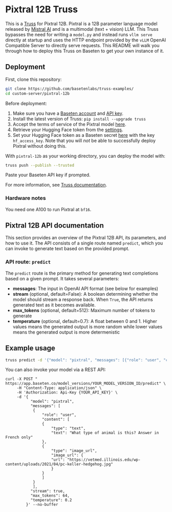# Pixtral 12B Truss

This is a [Truss](https://truss.baseten.co/) for Pixtral 12B. Pixtral is a 12B parameter language model released by [Mistral AI](https://mistral.ai/) and is a multimodal (text + vision) LLM. This Truss bypasses the need for writing a `model.py` and instead runs `vllm serve` directly at startup and uses the HTTP endpoint provided by the `vLLM` OpenAI Compatible Server to directly serve requests. This README will walk you through how to deploy this Truss on Baseten to get your own instance of it.


## Deployment

First, clone this repository:

```sh
git clone https://github.com/basetenlabs/truss-examples/
cd custom-server/pixtral-12b
```

Before deployment:

1. Make sure you have a [Baseten account](https://app.baseten.co/signup) and [API key](https://app.baseten.co/settings/account/api_keys).
2. Install the latest version of Truss: `pip install --upgrade truss`
3. Accept the terms of service of the Pixtral model [here](https://huggingface.co/mistralai/Pixtral-12B-2409).
4. Retrieve your Hugging Face token from the [settings](https://huggingface.co/settings/tokens).
5. Set your Hugging Face token as a Baseten secret [here](https://app.baseten.co/settings/secrets) with the key `hf_access_key`. Note that you will *not* be able to successfully deploy Pixtral without doing this.

With `pixtral-12b` as your working directory, you can deploy the model with:

```sh
truss push --publish --trusted
```

Paste your Baseten API key if prompted.

For more information, see [Truss documentation](https://truss.baseten.co).

### Hardware notes

You need one A100 to run Pixtral at `bf16`.

## Pixtral 12B API documentation

This section provides an overview of the Pixtral 12B API, its parameters, and how to use it. The API consists of a single route named  `predict`, which you can invoke to generate text based on the provided prompt.

### API route: `predict`

The `predict` route is the primary method for generating text completions based on a given prompt. It takes several parameters:

- __messages__: The input in OpenAI API format (see below for examples)
- __stream__ (optional, default=False): A boolean determining whether the model should stream a response back. When `True`, the API returns generated text as it becomes available.
- __max_tokens__ (optional, default=512): Maximum number of tokens to generate
- __temperature__ (optional, default=0.7): A float between 0 and 1. Higher values means the generated output is more random while lower values means the generated output is more determenistic

## Example usage

```sh
truss predict -d '{"model": "pixtral", "messages": [{"role": "user", "content": "Tell me about yourself"}]}'
```

You can also invoke your model via a REST API:

```
curl -X POST " https://app.baseten.co/model_versions/YOUR_MODEL_VERSION_ID/predict" \
     -H "Content-Type: application/json" \
     -H 'Authorization: Api-Key {YOUR_API_KEY}' \
     -d '{
           "model": "pixtral",
           "messages": [
            {
                "role": "user",
                "content": [
                {
                    "type": "text",
                    "text": "What type of animal is this? Answer in French only"
                },
                {
                    "type": "image_url",
                    "image_url": {
                    "url": "https://vetmed.illinois.edu/wp-content/uploads/2021/04/pc-keller-hedgehog.jpg"
                    }
                }
                ]
            }
            ],
           "stream": true,
           "max_tokens": 64,
           "temperature": 0.2
         }' --no-buffer
```
